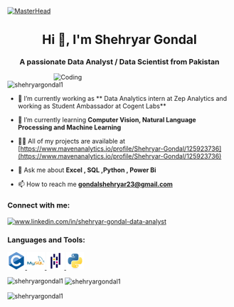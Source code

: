 [![MasterHead](https://miro.medium.com/max/1400/1*XDr5hACiDTz53zhsNuKIEQ.png)](https://ShehryarGondal1.io)
<h1 align="center">Hi 👋, I'm Shehryar Gondal </h1>
<h3 align="center">A passionate Data Analyst / Data Scientist from Pakistan</h3>
<img align="right" alt="Coding" width="400" src="https://cdn.dribbble.com/users/1162077/screenshots/3848914/programmer.gif">
<p align="left"> <img src="https://komarev.com/ghpvc/?username=shehryargondal1&label=Profile%20views&color=0e75b6&style=flat" alt="shehryargondal1" /> </p>

- 🔭 I’m currently working as ** Data Analytics intern at Zep Analytics and working as Student Ambassador at Cogent Labs**

- 🌱 I’m currently learning **Computer Vision, Natural Language Processing and Machine Learning**

- 👨‍💻 All of my projects are available at [https://www.mavenanalytics.io/profile/Shehryar-Gondal/125923736](https://www.mavenanalytics.io/profile/Shehryar-Gondal/125923736)

- 💬 Ask me about **Excel , SQL ,Python , Power Bi**

- 📫 How to reach me **gondalshehryar23@gmail.com**

<h3 align="left">Connect with me:</h3>
<p align="left">
<a href="https://linkedin.com/in/www.linkedin.com/in/shehryar-gondal-data-analyst" target="blank"><img align="center" src="https://raw.githubusercontent.com/rahuldkjain/github-profile-readme-generator/master/src/images/icons/Social/linked-in-alt.svg" alt="www.linkedin.com/in/shehryar-gondal-data-analyst" height="30" width="40" /></a>
</p>

<h3 align="left">Languages and Tools:</h3>
<p align="left"> <a href="https://www.cprogramming.com/" target="_blank" rel="noreferrer"> <img src="https://raw.githubusercontent.com/devicons/devicon/master/icons/c/c-original.svg" alt="c" width="40" height="40"/> </a> <a href="https://www.mysql.com/" target="_blank" rel="noreferrer"> <img src="https://raw.githubusercontent.com/devicons/devicon/master/icons/mysql/mysql-original-wordmark.svg" alt="mysql" width="40" height="40"/> </a> <a href="https://pandas.pydata.org/" target="_blank" rel="noreferrer"> <img src="https://raw.githubusercontent.com/devicons/devicon/2ae2a900d2f041da66e950e4d48052658d850630/icons/pandas/pandas-original.svg" alt="pandas" width="40" height="40"/> </a> <a href="https://www.python.org" target="_blank" rel="noreferrer"> <img src="https://raw.githubusercontent.com/devicons/devicon/master/icons/python/python-original.svg" alt="python" width="40" height="40"/> </a> </p>

<p><img align="left" src="https://github-readme-stats.vercel.app/api/top-langs?username=shehryargondal1&show_icons=true&locale=en&layout=compact" alt="shehryargondal1" /></p>

<p>&nbsp;<img align="center" src="https://github-readme-stats.vercel.app/api?username=shehryargondal1&show_icons=true&locale=en" alt="shehryargondal1" /></p>

<p><img align="center" src="https://github-readme-streak-stats.herokuapp.com/?user=shehryargondal1&" alt="shehryargondal1" /></p>


